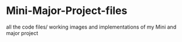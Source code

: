 # Mini-Major-Project-files
all the code files/ working images and implementations of my Mini and major project

